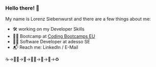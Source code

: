 ### Hello there! :vulcan_salute:

My name is Lorenz Siebenwurst and there are a few things about me:

- :hammer_and_wrench: working on my Developer Skills
- :hiking_boot::tent: Bootcamp at [Coding Bootcamps EU](https://www.coding-bootcamps.eu/)
- :man_student: Software Developer at adesso SE
- :mailbox_with_mail: Reach me: LinkedIn / E-Mail

:coffee:->:technologist:->:ramen:->:technologist:->:pizza:->:crescent_moon:->:recycle:
